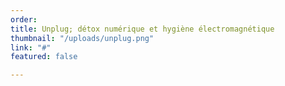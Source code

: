 ```yaml
---
order: 
title: Unplug; détox numérique et hygiène électromagnétique
thumbnail: "/uploads/unplug.png"
link: "#"
featured: false

---
```


